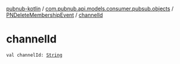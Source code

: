 [pubnub-kotlin](../../index.md) / [com.pubnub.api.models.consumer.pubsub.objects](../index.md) / [PNDeleteMembershipEvent](index.md) / [channelId](./channel-id.md)

# channelId

`val channelId: `[`String`](https://kotlinlang.org/api/latest/jvm/stdlib/kotlin/-string/index.html)